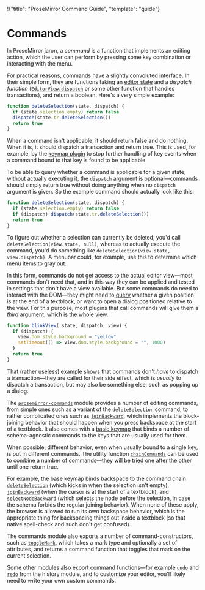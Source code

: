 !{"title": "ProseMirror Command Guide",
  "template": "guide"}

# Commands

In ProseMirror jaron, a _command_ is a function that implements an
editing action, which the user can perform by pressing some key
combination or interacting with the menu.

For practical reasons, commands have a slightly convoluted interface.
In their simple form, they are functions taking an [editor
state](../state/) and a _dispatch function_
([`EditorView.dispatch`](##view.EditorView.dispatch) or some other
function that handles transactions), and return a boolean. Here's a
very simple example:

```javascript
function deleteSelection(state, dispatch) {
  if (state.selection.empty) return false
  dispatch(state.tr.deleteSelection())
  return true
}
```

When a command isn't applicable, it should return false and do
nothing. When it is, it should dispatch a transaction and return true.
This is used, for example, by the [keymap plugin](##keymap) to stop
further handling of key events when a command bound to that key is
found to be applicable.

To be able to query whether a command is applicable for a given state,
without actually executing it, the `dispatch` argument is
optional—commands should simply return true without doing anything
when no `dispatch` argument is given. So the example command should
actually look like this:

```javascript
function deleteSelection(state, dispatch) {
  if (state.selection.empty) return false
  if (dispatch) dispatch(state.tr.deleteSelection())
  return true
}
```

To figure out whether a selection can currently be deleted, you'd call
`deleteSelection(view.state, null)`, whereas to actually execute the
command, you'd do something like `deleteSelection(view.state,
view.dispatch)`. A menubar could, for example, use this to determine
which menu items to gray out.

In this form, commands do not get access to the actual editor
view—most commands don't need that, and in this way they can be
applied and tested in settings that don't have a view available. But
some commands do need to interact with the DOM—they might need to
[query](##view.EditorView.endOfTextblock) whether a given position is
at the end of a textblock, or want to open a dialog positioned
relative to the view. For this purpose, most plugins that call
commands will give them a _third_ argument, which is the whole view.

```javascript
function blinkView(_state, dispatch, view) {
  if (dispatch) {
    view.dom.style.background = "yellow"
    setTimeout(() => view.dom.style.background = "", 1000)
  }
  return true
}
```

That (rather useless) example shows that commands don't _have_ to
dispatch a transaction—they are called for their side effect, which is
_usually_ to dispatch a transaction, but may also be something else,
such as popping up a dialog.

The [`prosemirror-commands`](##commands) module provides a number of
editing commands, from simple ones such as a variant of the
[`deleteSelection`](##commands.deleteSelection) command, to rather
complicated ones such as [`joinBackward`](##commands.joinBackward),
which implements the block-joining behavior that should happen when
you press backspace at the start of a textblock. It also comes with a
[basic keymap](##commands.baseKeymap) that binds a number of
schema-agnostic commands to the keys that are usually used for them.

When possible, different behavior, even when usually bound to a single
key, is put in different commands. The utility function
[`chainCommands`](##commands.chainCommands) can be used to combine a
number of commands—they will be tried one after the other until one
return true.

For example, the base keymap binds backspace to the command chain
[`deleteSelection`](##commands.deleteSelection) (which kicks in when
the selection isn't empty), [`joinBackward`](##commands.joinBackward)
(when the cursor is at the start of a textblock), and
[`selectNodeBackward`](##commands.selectNodeBackward) (which selects
the node before the selection, in case the schema forbids the regular
joining behavior). When none of these apply, the browser is allowed to
run its own backspace behavior, which is the appropriate thing for
backspacing things out inside a textblock (so that native spell-check
and such don't get confused).

The commands module also exports a number of command-constructors,
such as [`toggleMark`](##commands.toggleMark), which takes a mark type
and optionally a set of attributes, and returns a command function
that toggles that mark on the current selection.

Some other modules also export command functions—for example
[`undo`](##history.undo) and [`redo`](##history.redo) from the history
module, and to customize your editor, you'll likely need to write your
own custom commands.
